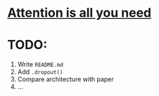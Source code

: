 # [Attention is all you need](https://arxiv.org/pdf/1706.03762.pdf)

# TODO:
1. Write `README.md`
2. Add `.dropout()`
3. Compare architecture with paper
4. ...